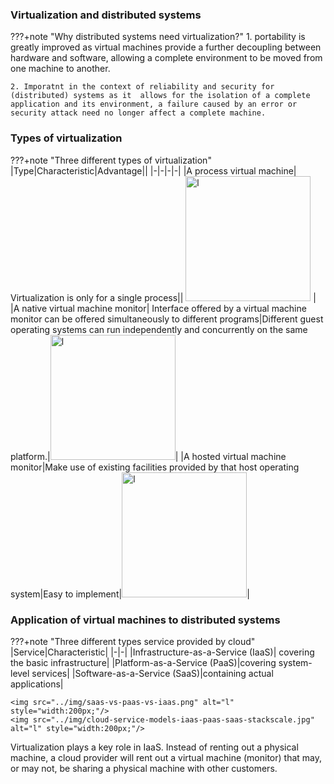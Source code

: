 ### Virtualization and distributed systems


???+note "Why distributed systems need virtualization?"
    1.  portability is greatly improved as virtual machines provide a further decoupling between hardware and software, allowing a complete environment to be moved from one machine to another.

    2. Imporatnt in the context of reliability and security for (distributed) systems as it  allows for the isolation of a complete application and its environment, a failure caused by an error or security attack need no longer affect a complete machine.



### Types of virtualization

???+note "Three different types of virtualization"
    |Type|Characteristic|Advantage||
    |-|-|-|-|
    |A process virtual machine| Virtualization is only for a single process|| <img src="../img/03-08a.png" alt="l" style="width:200px;"/> |
    |A native virtual machine monitor| Interface offered by a virtual machine monitor can be offered simultaneously to different programs|Different guest operating systems can run independently and concurrently on the same platform.|<img src="../img/03-08b.png" alt="l" style="width:200px;"/>|
    |A hosted virtual machine monitor|Make use of existing facilities provided by that host operating system|Easy to implement|<img src="../img/03-08c.png" alt="l" style="width:200px;"/>|

    


### Application of virtual machines to distributed systems

???+note "Three different types service provided by cloud"
    |Service|Characteristic|
    |-|-|
    |Infrastructure-as-a-Service (IaaS)| covering the basic infrastructure|
    |Platform-as-a-Service (PaaS)|covering system-level services|
    |Software-as-a-Service (SaaS)|containing actual applications|

    <img src="../img/saas-vs-paas-vs-iaas.png" alt="l" style="width:200px;"/>
    <img src="../img/cloud-service-models-iaas-paas-saas-stackscale.jpg" alt="l" style="width:200px;"/>

Virtualization plays a key role in IaaS. Instead of renting out a physical machine, a cloud provider will rent out a virtual machine (monitor) that may, or may not, be sharing a physical machine with other customers. 